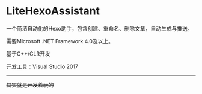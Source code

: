 # LiteHexoAssistant
一个简洁自动化的Hexo助手，包含创建、重命名、删除文章，自动生成与推送。


需要Microsoft .NET Framework 4.0及以上。

基于C++/CLR开发

开发工具：Visual Studio 2017

---

~~其实就是开发着玩的~~
